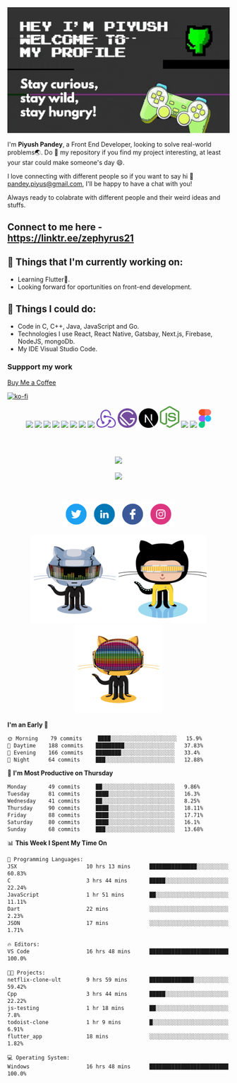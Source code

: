 <img src="piyush-final.gif" width="1000px">

I'm **Piyush Pandey**, a Front End Developer, looking to solve real-world problems🌏. Do 🌟 my repository if you find my project interesting, at least your star could make someone's day 😄.

I love connecting with different people so if you want to say hi 💬 pandey.piyus@gmail.com, I'll be happy to have a chat with you!

Always ready to colabrate with different people and their weird ideas and stuffs.

## Connect to me here - https://linktr.ee/zephyrus21

## 💼 Things that I'm currently working on:

-   Learning Flutter📲.
-   Looking forward for oportunities on front-end development.

## 🔭 Things I could do:

-   Code in C, C++, Java, JavaScript and Go.
-   Technologies I use React, React Native, Gatsbay, Next.js, Firebase, NodeJS, mongoDb.
-   My IDE Visual Studio Code.

### Suppport my work 
[Buy Me a Coffee](https://www.buymeacoffee.com/zephyrus21)

[![ko-fi](https://ko-fi.com/img/githubbutton_sm.svg)](https://ko-fi.com/Y8Y63ONS5)


<p align="center">
  <img src="https://img.icons8.com/color/48/000000/c-programming.png"/>
  <img src="https://img.icons8.com/color/48/000000/c-plus-plus-logo.png"/>
  <img src="https://img.icons8.com/color/48/000000/java-coffee-cup-logo.png"/>
  <img src="https://img.icons8.com/color/48/000000/golang.png"/>
  <img src="https://img.icons8.com/color/48/000000/javascript.png"/>
  <img src="https://img.icons8.com/color/48/000000/typescript.png"/>
  <img src="https://img.icons8.com/color/48/000000/react-native.png"/>
  <img src="https://img.icons8.com/color/48/000000/graphql.png"/>
  <img src="redux-seeklogo.com.svg" width="44px"/>
  <img src="gatsby-seeklogo.com.svg" width="44px"/>
  <img src="next-js-seeklogo.com.svg" width="44px"/>
  <img src="nodejs-seeklogo.com.svg" width="44px"/>
  <img src="https://img.icons8.com/color/48/000000/mongodb.png"/>
  <img src="https://img.icons8.com/color/48/000000/firebase.png"/>
  <img src="figma-1.svg" width="28px"/>
</p>
<br/>
<br/>
<p align="center">
  <!-- <img src="https://github-readme-stats.vercel.app/api?username=zephyrus21&show_icons=true&theme=radical&title_color=8E2DE2&text_color=fff&icon_color=8E2DE2" alt="piyush-stats" /> -->

<img src="https://github-readme-streak-stats.herokuapp.com/?user=zephyrus21&theme=midnight-purple"/>
<br />
<br/>
<img src="https://github-readme-stats.vercel.app/api/top-langs/?username=zephyrus21&show_icons=true&theme=midnight-purple&title_color=8E2DE2&text_color=fff&icon_color=8E2DE2&layout=compact"/>
<br/>
<!-- <img src="https://activity-graph.herokuapp.com/graph?username=zephyrus21"/> -->
</p>


<p align="center">

<br/>
<p align="center">
<a href="https://twitter.com/zephyrusp21"><img src="https://github.com/aritraroy/social-icons/blob/master/twitter-icon.png?raw=true" width="60"></a>
<a href="https://www.linkedin.com/in/zephyrus21/"><img src="https://github.com/aritraroy/social-icons/blob/master/linkedin-icon.png?raw=true" width="60"></a>
<a href="https://www.facebook.com/zephyrus21/"><img src="https://github.com/aritraroy/social-icons/blob/master/facebook-icon.png?raw=true" width="60"></a>
<a href="https://www.instagram.com/zephyrus.io/"><img src="https://github.com/aritraroy/social-icons/blob/master/instagram-icon.png?raw=true" width="60"></a>
</p>

<p align="center"><img src="gh-1.gif" width="200px"><img src="gh-4.png" width="200px"><img src="gh-2.gif" width="200px">
</p>

<!--START_SECTION:waka-->
**I'm an Early 🐤** 

```text
🌞 Morning    79 commits     ████░░░░░░░░░░░░░░░░░░░░░   15.9% 
🌆 Daytime    188 commits    █████████░░░░░░░░░░░░░░░░   37.83% 
🌃 Evening    166 commits    ████████░░░░░░░░░░░░░░░░░   33.4% 
🌙 Night      64 commits     ███░░░░░░░░░░░░░░░░░░░░░░   12.88%

```
📅 **I'm Most Productive on Thursday** 

```text
Monday       49 commits     ██░░░░░░░░░░░░░░░░░░░░░░░   9.86% 
Tuesday      81 commits     ████░░░░░░░░░░░░░░░░░░░░░   16.3% 
Wednesday    41 commits     ██░░░░░░░░░░░░░░░░░░░░░░░   8.25% 
Thursday     90 commits     ████░░░░░░░░░░░░░░░░░░░░░   18.11% 
Friday       88 commits     ████░░░░░░░░░░░░░░░░░░░░░   17.71% 
Saturday     80 commits     ████░░░░░░░░░░░░░░░░░░░░░   16.1% 
Sunday       68 commits     ███░░░░░░░░░░░░░░░░░░░░░░   13.68%

```


📊 **This Week I Spent My Time On** 

```text
💬 Programming Languages: 
JSX                      10 hrs 13 mins      ███████████████░░░░░░░░░░   60.83% 
C                        3 hrs 44 mins       █████░░░░░░░░░░░░░░░░░░░░   22.24% 
JavaScript               1 hr 51 mins        ██░░░░░░░░░░░░░░░░░░░░░░░   11.11% 
Dart                     22 mins             ░░░░░░░░░░░░░░░░░░░░░░░░░   2.23% 
JSON                     17 mins             ░░░░░░░░░░░░░░░░░░░░░░░░░   1.71%

🔥 Editors: 
VS Code                  16 hrs 48 mins      █████████████████████████   100.0%

🐱‍💻 Projects: 
netflix-clone-ult        9 hrs 59 mins       ██████████████░░░░░░░░░░░   59.42% 
Cpp                      3 hrs 44 mins       █████░░░░░░░░░░░░░░░░░░░░   22.22% 
js-testing               1 hr 18 mins        ██░░░░░░░░░░░░░░░░░░░░░░░   7.8% 
todoist-clone            1 hr 9 mins         █░░░░░░░░░░░░░░░░░░░░░░░░   6.91% 
flutter_app              18 mins             ░░░░░░░░░░░░░░░░░░░░░░░░░   1.82%

💻 Operating System: 
Windows                  16 hrs 48 mins      █████████████████████████   100.0%

```


<!--END_SECTION:waka-->
